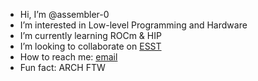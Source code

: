 -  Hi, I’m @assembler-0
-  I’m interested in Low-level Programming and Hardware
-  I’m currently learning ROCm & HIP
-  I’m looking to collaborate on [ESST](https://github.com/assembler-0/ESST)
-  How to reach me: [email](diaviekone13@gmail.com)
-  Fun fact: ARCH FTW

<!---
assembler-0/assembler-0 is a ✨ special ✨ repository because its `README.md` (this file) appears on your GitHub profile.
You can click the Preview link to take a look at your changes.
--->
